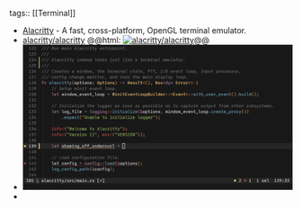 tags:: [[Terminal]]

- [Alacritty](https://alacritty.org/) - A fast, cross-platform, OpenGL terminal emulator.
- [alacritty/alacritty](https://github.com/alacritty/alacritty)
  @@html: <a href="https://github.com/alacritty/alacritty/"><img src="https://github-readme-stats-astronomer.vercel.app/api/pin/?username=alacritty&repo=alacritty&theme=tokyonight" alt="alacritty/alacritty"/></a>@@
- ![Alacritty](https://raw.githubusercontent.com/alacritty/alacritty/master/extra/promo/alacritty-readme.png)
-